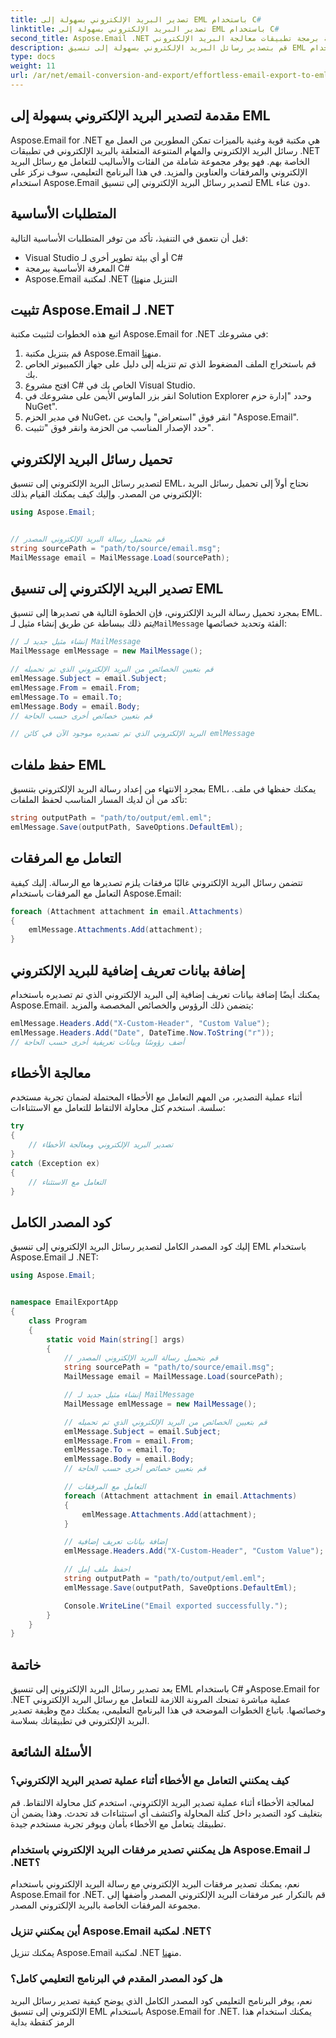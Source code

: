 ```yaml
---
title: تصدير البريد الإلكتروني بسهولة إلى EML باستخدام C#
linktitle: تصدير البريد الإلكتروني بسهولة إلى EML باستخدام C#
second_title: Aspose.Email .NET واجهة برمجة تطبيقات معالجة البريد الإلكتروني
description: قم بتصدير رسائل البريد الإلكتروني بسهولة إلى تنسيق EML باستخدام C# وAspose.Email لـ .NET. تعلم خطوة بخطوة مع أمثلة التعليمات البرمجية المصدر.
type: docs
weight: 11
url: /ar/net/email-conversion-and-export/effortless-email-export-to-eml-using-csharp/
---
```


## مقدمة لتصدير البريد الإلكتروني بسهولة إلى EML

Aspose.Email for .NET هي مكتبة قوية وغنية بالميزات تمكن المطورين من العمل مع رسائل البريد الإلكتروني والمهام المتنوعة المتعلقة بالبريد الإلكتروني في تطبيقات .NET الخاصة بهم. فهو يوفر مجموعة شاملة من الفئات والأساليب للتعامل مع رسائل البريد الإلكتروني والمرفقات والعناوين والمزيد. في هذا البرنامج التعليمي، سوف نركز على استخدام Aspose.Email لتصدير رسائل البريد الإلكتروني إلى تنسيق EML دون عناء.

## المتطلبات الأساسية

قبل أن نتعمق في التنفيذ، تأكد من توفر المتطلبات الأساسية التالية:

- Visual Studio أو أي بيئة تطوير أخرى لـ C#
- المعرفة الأساسية ببرمجة C#
-  Aspose.Email لمكتبة .NET (التنزيل من[هنا](https://downloads.aspose.com/email/net)

## تثبيت Aspose.Email لـ .NET

اتبع هذه الخطوات لتثبيت مكتبة Aspose.Email for .NET في مشروعك:

1.  قم بتنزيل مكتبة Aspose.Email من[هنا](https://releases.aspose.com/email/net).
2. قم باستخراج الملف المضغوط الذي تم تنزيله إلى دليل على جهاز الكمبيوتر الخاص بك.
3. افتح مشروع C# الخاص بك في Visual Studio.
4. انقر بزر الماوس الأيمن على مشروعك في Solution Explorer وحدد "إدارة حزم NuGet".
5. في مدير الحزم NuGet، انقر فوق "استعراض" وابحث عن "Aspose.Email".
6. حدد الإصدار المناسب من الحزمة وانقر فوق "تثبيت".

## تحميل رسائل البريد الإلكتروني

لتصدير رسائل البريد الإلكتروني إلى تنسيق EML، نحتاج أولاً إلى تحميل رسائل البريد الإلكتروني من المصدر. وإليك كيف يمكنك القيام بذلك:

```csharp
using Aspose.Email;


// قم بتحميل رسالة البريد الإلكتروني المصدر
string sourcePath = "path/to/source/email.msg";
MailMessage email = MailMessage.Load(sourcePath);
```

## تصدير البريد الإلكتروني إلى تنسيق EML

 بمجرد تحميل رسالة البريد الإلكتروني، فإن الخطوة التالية هي تصديرها إلى تنسيق EML. يتم ذلك ببساطة عن طريق إنشاء مثيل لـ`MailMessage` الفئة وتحديد خصائصها:

```csharp
// إنشاء مثيل جديد لـ MailMessage
MailMessage emlMessage = new MailMessage();

// قم بتعيين الخصائص من البريد الإلكتروني الذي تم تحميله
emlMessage.Subject = email.Subject;
emlMessage.From = email.From;
emlMessage.To = email.To;
emlMessage.Body = email.Body;
// قم بتعيين خصائص أخرى حسب الحاجة

// البريد الإلكتروني الذي تم تصديره موجود الآن في كائن emlMessage
```

## حفظ ملفات EML

بمجرد الانتهاء من إعداد رسالة البريد الإلكتروني بتنسيق EML، يمكنك حفظها في ملف. تأكد من أن لديك المسار المناسب لحفظ الملفات:

```csharp
string outputPath = "path/to/output/eml.eml";
emlMessage.Save(outputPath, SaveOptions.DefaultEml);
```

## التعامل مع المرفقات

تتضمن رسائل البريد الإلكتروني غالبًا مرفقات يلزم تصديرها مع الرسالة. إليك كيفية التعامل مع المرفقات باستخدام Aspose.Email:

```csharp
foreach (Attachment attachment in email.Attachments)
{
    emlMessage.Attachments.Add(attachment);
}
```

## إضافة بيانات تعريف إضافية للبريد الإلكتروني

يمكنك أيضًا إضافة بيانات تعريف إضافية إلى البريد الإلكتروني الذي تم تصديره باستخدام Aspose.Email. يتضمن ذلك الرؤوس والخصائص المخصصة والمزيد:

```csharp
emlMessage.Headers.Add("X-Custom-Header", "Custom Value");
emlMessage.Headers.Add("Date", DateTime.Now.ToString("r"));
// أضف رؤوسًا وبيانات تعريفية أخرى حسب الحاجة
```

## معالجة الأخطاء

أثناء عملية التصدير، من المهم التعامل مع الأخطاء المحتملة لضمان تجربة مستخدم سلسة. استخدم كتل محاولة الالتقاط للتعامل مع الاستثناءات:

```csharp
try
{
    // تصدير البريد الإلكتروني ومعالجة الأخطاء
}
catch (Exception ex)
{
    // التعامل مع الاستثناء
}
```

## كود المصدر الكامل

إليك كود المصدر الكامل لتصدير رسائل البريد الإلكتروني إلى تنسيق EML باستخدام Aspose.Email لـ .NET:

```csharp
using Aspose.Email;


namespace EmailExportApp
{
    class Program
    {
        static void Main(string[] args)
        {
            // قم بتحميل رسالة البريد الإلكتروني المصدر
            string sourcePath = "path/to/source/email.msg";
            MailMessage email = MailMessage.Load(sourcePath);

            // إنشاء مثيل جديد لـ MailMessage
            MailMessage emlMessage = new MailMessage();

            // قم بتعيين الخصائص من البريد الإلكتروني الذي تم تحميله
            emlMessage.Subject = email.Subject;
            emlMessage.From = email.From;
            emlMessage.To = email.To;
            emlMessage.Body = email.Body;
            // قم بتعيين خصائص أخرى حسب الحاجة

            // التعامل مع المرفقات
            foreach (Attachment attachment in email.Attachments)
            {
                emlMessage.Attachments.Add(attachment);
            }

            // إضافة بيانات تعريف إضافية
            emlMessage.Headers.Add("X-Custom-Header", "Custom Value");

            // احفظ ملف إمل
            string outputPath = "path/to/output/eml.eml";
            emlMessage.Save(outputPath, SaveOptions.DefaultEml);

            Console.WriteLine("Email exported successfully.");
        }
    }
}
```

## خاتمة

يعد تصدير رسائل البريد الإلكتروني إلى تنسيق EML باستخدام C# وAspose.Email for .NET عملية مباشرة تمنحك المرونة اللازمة للتعامل مع رسائل البريد الإلكتروني وخصائصها. باتباع الخطوات الموضحة في هذا البرنامج التعليمي، يمكنك دمج وظيفة تصدير البريد الإلكتروني في تطبيقاتك بسلاسة.

## الأسئلة الشائعة

### كيف يمكنني التعامل مع الأخطاء أثناء عملية تصدير البريد الإلكتروني؟

لمعالجة الأخطاء أثناء عملية تصدير البريد الإلكتروني، استخدم كتل محاولة الالتقاط. قم بتغليف كود التصدير داخل كتلة المحاولة واكتشف أي استثناءات قد تحدث. وهذا يضمن أن تطبيقك يتعامل مع الأخطاء بأمان ويوفر تجربة مستخدم جيدة.

### هل يمكنني تصدير مرفقات البريد الإلكتروني باستخدام Aspose.Email لـ .NET؟

نعم، يمكنك تصدير مرفقات البريد الإلكتروني مع رسالة البريد الإلكتروني باستخدام Aspose.Email for .NET. قم بالتكرار عبر مرفقات البريد الإلكتروني المصدر وأضفها إلى مجموعة المرفقات الخاصة بالبريد الإلكتروني المصدر.

### أين يمكنني تنزيل Aspose.Email لمكتبة .NET؟

 يمكنك تنزيل Aspose.Email لمكتبة .NET من[هنا](https://downloads.aspose.com/email/net).

### هل كود المصدر المقدم في البرنامج التعليمي كامل؟

نعم، يوفر البرنامج التعليمي كود المصدر الكامل الذي يوضح كيفية تصدير رسائل البريد الإلكتروني إلى تنسيق EML باستخدام Aspose.Email for .NET. يمكنك استخدام هذا الرمز كنقطة بداية